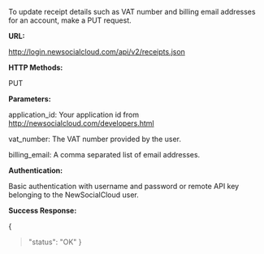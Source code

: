To update receipt details such as VAT number and billing email addresses for an account, make a PUT request.

**URL:**

http://login.newsocialcloud.com/api/v2/receipts.json

**HTTP Methods:**

PUT

**Parameters:**

<p>application_id: Your application id from <a href='http://newsocialcloud.com/developers.html'>http://newsocialcloud.com/developers.html</a></p>
<p>vat_number: The VAT number provided by the user.</p>
<p>billing_email: A comma separated list of email addresses.</p>

**Authentication:**

Basic authentication with username and password or remote API key belonging to the NewSocialCloud user.

**Success Response:**

{
> "status": "OK"
}